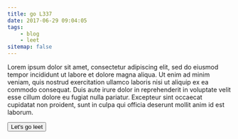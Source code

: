 ```yaml
---
title: go L337
date: 2017-06-29 09:04:05
tags:
    - blog
    - leet
sitemap: false
---
```


<!-- more -->

<script type='text/javascript'>
function replaceLeet() {
    replaceText("*", "A", "4");
    replaceText("*", "E", "3");
    replaceText("*", "O", "0");
    replaceText("*", "T", "7");
}

function replaceText(selector, text, newText) {
  var matcher = new RegExp(text, "gi");
  var elems = document.querySelectorAll(selector), i;

  for (i = 0; i < elems.length; i++)
    if (!elems[i].childElementCount)
      elems[i].innerHTML = elems[i].innerHTML.replace(matcher, newText);
}
</script>

Lorem ipsum dolor sit amet, consectetur adipiscing elit, sed do eiusmod tempor incididunt ut labore et dolore magna aliqua. Ut enim ad minim veniam, quis nostrud exercitation ullamco laboris nisi ut aliquip ex ea commodo consequat. Duis aute irure dolor in reprehenderit in voluptate velit esse cillum dolore eu fugiat nulla pariatur. Excepteur sint occaecat cupidatat non proident, sunt in culpa qui officia deserunt mollit anim id est laborum.

<button onclick="replaceLeet()">Let's go leet</button>


